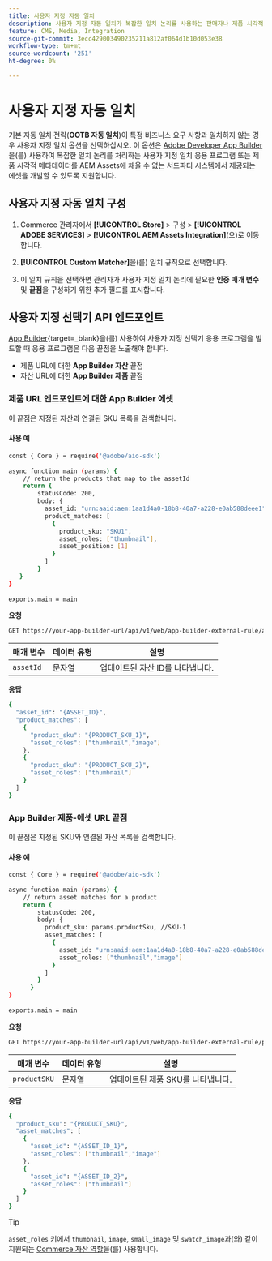 ```yaml
---
title: 사용자 지정 자동 일치
description: 사용자 지정 자동 일치가 복잡한 일치 논리를 사용하는 판매자나 제품 시각적 메타데이터를 AEM Assets에 채울 수 없는 서드파티 시스템에 의존하는 판매자에게 특히 유용한 방법에 대해 알아봅니다.
feature: CMS, Media, Integration
source-git-commit: 3ecc429003490235211a812af064d1b10d053e38
workflow-type: tm+mt
source-wordcount: '251'
ht-degree: 0%

---
```



# 사용자 지정 자동 일치

기본 자동 일치 전략(**OOTB 자동 일치**)이 특정 비즈니스 요구 사항과 일치하지 않는 경우 사용자 지정 일치 옵션을 선택하십시오. 이 옵션은 [Adobe Developer App Builder](https://experienceleague.adobe.com/en/docs/commerce-learn/tutorials/adobe-developer-app-builder/introduction-to-app-builder)을(를) 사용하여 복잡한 일치 논리를 처리하는 사용자 지정 일치 응용 프로그램 또는 제품 시각적 메타데이터를 AEM Assets에 채울 수 없는 서드파티 시스템에서 제공되는 에셋을 개발할 수 있도록 지원합니다.

## 사용자 지정 자동 일치 구성

1. Commerce 관리자에서 **[!UICONTROL Store]** > 구성 > **[!UICONTROL ADOBE SERVICES]** > **[!UICONTROL AEM Assets Integration]**(으)로 이동합니다.

1. **[!UICONTROL Custom Matcher]**&#x200B;을(를) 일치 규칙으로 선택합니다.

1. 이 일치 규칙을 선택하면 관리자가 사용자 지정 일치 논리에 필요한 **인증 매개 변수** 및 **끝점**&#x200B;을 구성하기 위한 추가 필드를 표시합니다.

## 사용자 지정 선택기 API 엔드포인트

[App Builder](https://experienceleague.adobe.com/en/docs/commerce-learn/tutorials/adobe-developer-app-builder/introduction-to-app-builder){target=_blank}을(를) 사용하여 사용자 지정 선택기 응용 프로그램을 빌드할 때 응용 프로그램은 다음 끝점을 노출해야 합니다.

* 제품 URL에 대한 **App Builder 자산** 끝점
* 자산 URL에 대한 **App Builder 제품** 끝점

### 제품 URL 엔드포인트에 대한 App Builder 에셋

이 끝점은 지정된 자산과 연결된 SKU 목록을 검색합니다.

#### 사용 예

```bash
const { Core } = require('@adobe/aio-sdk')
 
async function main (params) {
    // return the products that map to the assetId
    return {
        statusCode: 200,
        body: {
          asset_id: "urn:aaid:aem:1aa1d4a0-18b8-40a7-a228-e0ab588deee1",
          product_matches: [
            {
              product_sku: "SKU1",
              asset_roles: ["thumbnail"],
              asset_position: [1]
            }
          ]
        }
   }
}
 
exports.main = main
```

**요청**

```bash
GET https://your-app-builder-url/api/v1/web/app-builder-external-rule/asset-to-product
```

| 매개 변수 | 데이터 유형 | 설명 |
| --- | --- | --- |
| `assetId` | 문자열 | 업데이트된 자산 ID를 나타냅니다. |

**응답**

```bash
{
  "asset_id": "{ASSET_ID}",
  "product_matches": [
    {
      "product_sku": "{PRODUCT_SKU_1}",
      "asset_roles": ["thumbnail","image"]
    },
    {
      "product_sku": "{PRODUCT_SKU_2}",
      "asset_roles": ["thumbnail"]
    }
  ]
}
```

### App Builder 제품-에셋 URL 끝점

이 끝점은 지정된 SKU와 연결된 자산 목록을 검색합니다.

#### 사용 예

```bash
const { Core } = require('@adobe/aio-sdk')
 
async function main (params) {
    // return asset matches for a product
    return {
        statusCode: 200,
        body: {
          product_sku: params.productSku, //SKU-1
          asset_matches: [
            {
              asset_id: "urn:aaid:aem:1aa1d4a0-18b8-40a7-a228-e0ab588deee1",
              asset_roles: ["thumbnail","image"]
            }
          ]
        }
      }
}
 
exports.main = main
```

**요청**

```bash
GET https://your-app-builder-url/api/v1/web/app-builder-external-rule/product-to-asset
```

| 매개 변수 | 데이터 유형 | 설명 |
| --- | --- | --- |
| `productSKU` | 문자열 | 업데이트된 제품 SKU를 나타냅니다. |

**응답**

```bash
{
  "product_sku": "{PRODUCT_SKU}",
  "asset_matches": [
    {
      "asset_id": "{ASSET_ID_1}",
      "asset_roles": ["thumbnail","image"]
    },
    {
      "asset_id": "{ASSET_ID_2}",
      "asset_roles": ["thumbnail"]
    }
  ]
}
```

>[!TIP]
>
> `asset_roles` 키에서 `thumbnail`, `image`, `small_image` 및 `swatch_image`과(와) 같이 지원되는 [Commerce 자산 역할](https://experienceleague.adobe.com/en/docs/commerce-admin/catalog/products/digital-assets/product-image#image-roles)을(를) 사용합니다.
